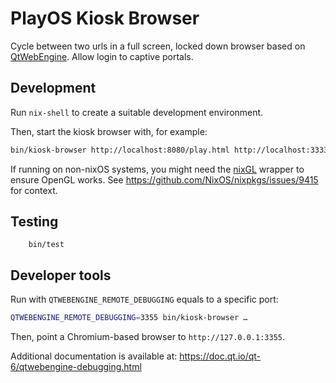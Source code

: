 # PlayOS Kiosk Browser

Cycle between two urls in a full screen, locked down browser based on [QtWebEngine](https://doc.qt.io/qt-6/qtwebengine-index.html). Allow login to captive portals.

## Development

Run `nix-shell` to create a suitable development environment.

Then, start the kiosk browser with, for example:

```bash
bin/kiosk-browser http://localhost:8080/play.html http://localhost:3333
```

If running on non-nixOS systems, you might need the
[nixGL](https://github.com/nix-community/nixGL) wrapper to ensure OpenGL works.
See https://github.com/NixOS/nixpkgs/issues/9415 for context.

## Testing

        bin/test

## Developer tools

Run with `QTWEBENGINE_REMOTE_DEBUGGING` equals to a specific port:

```bash
QTWEBENGINE_REMOTE_DEBUGGING=3355 bin/kiosk-browser …
```

Then, point a Chromium-based browser to `http://127.0.0.1:3355`.

Additional documentation is available at:
https://doc.qt.io/qt-6/qtwebengine-debugging.html
